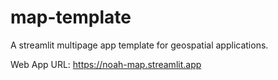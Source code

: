 # map-template

A streamlit multipage app template for geospatial applications.

Web App URL: <https://noah-map.streamlit.app>

